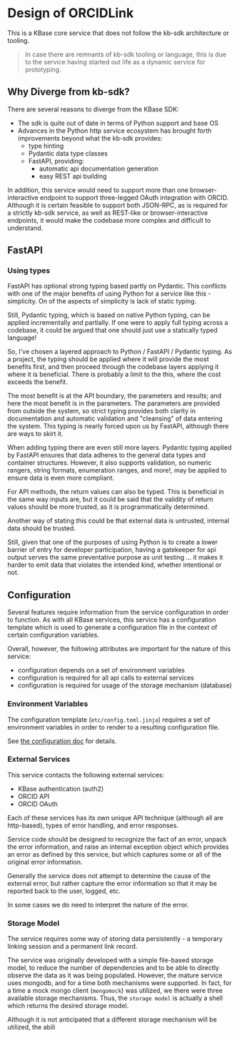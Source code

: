 # Design of ORCIDLink

This is a KBase core service that does not follow the kb-sdk architecture or tooling.

> In case there are remnants of kb-sdk tooling or language, this is due to the service having started out life as a dynamic service for prototyping.

## Why Diverge from kb-sdk?

There are several reasons to diverge from the KBase SDK:
- The sdk is quite out of date in terms of Python support and base OS
- Advances in the Python http service ecosystem has brought forth improvements beyond what the kb-sdk provides:
  - type hinting
  - Pydantic data type classes
  - FastAPI, providing:
    - automatic api documentation generation
    - easy REST api building
  
In addition, this service would need to support more than one browser-interactive endpoint to support three-legged OAuth integration with ORCID. Although it is certain feasible to support both JSON-RPC, as is required for a strictly kb-sdk service, as well as REST-like or browser-interactive endpoints, it would make the codebase more complex and difficult to understand.

## FastAPI

### Using types

FastAPI has optional strong typing based partly on Pydantic. This conflicts with one of the major benefits of using Python for a service like this - simplicity. On of the aspects of simplicity is lack of static typing.

Still, Pydantic typing, which is based on native Python typing, can be applied incrementally and partially. If one were to apply full typing across a codebase, it could be argued that one should just use a statically typed language!

So, I've chosen a layered approach to Python / FastAPI / Pydantic typing. As a project, the typing should be applied where it will provide the most benefits first, and then proceed through the codebase layers applying it where it is beneficial. There is probably a limit to the this, where the cost exceeds the benefit.

The most benefit is at the API boundary, the parameters and results; and here the most benefit is in the parameters. The parameters are provided from outside the system, so strict typing provides both clarity in documentation and automatic validation and "cleansing" of data entering the system. This typing is nearly forced upon us by FastAPI, although there are ways to skirt it.

When adding typing there are even still more layers. Pydantic typing applied by FastAPI ensures that data adheres to the general data types and container structures. However, it also supports validation, so numeric rangers, string formats, enumeration ranges, and more!, may be applied to ensure data is even more compliant.

For API methods, the return values can also be typed. This is beneficial in the same way inputs are, but it could be said that the validity of return values should be more trusted, as it is programmatically determined.

Another way of stating this could be that external data is untrusted, internal data should be trusted.

Still, given that one of the purposes of using Python is to create a lower barrier of entry for developer participation, having a gatekeeper for api output serves the same preventative purpose as unit testing ... it makes it harder to emit data that violates the intended kind, whether intentional or not.

## Configuration

Several features require information from the service configuration in order to function. As with all KBase services, this service has a configuration template which is used to generate a configuration file in the context of certain configuration variables.

Overall, however, the following attributes are important for the nature of this service:

- configuration depends on a set of environment variables
- configuration is required for all api calls to external services
- configuration is required for usage of the storage mechanism (database)

### Environment Variables

The configuration template (`etc/config.toml.jinja`) requires a set of environment variables in order to render to a resulting configuration file.

See [the configuration doc](../operation/configuration.md) for details. 

### External Services

This service contacts the following external services:
- KBase authentication (auth2)
- ORCID API
- ORCID OAuth

Each of these services has its own unique API technique (although all are http-based), types of error handling, and error responses.

Service code should be designed to recognize the fact of an error, unpack the error information, and raise an internal exception object which provides an error as defined by this service, but which captures some or all of the original error information.

Generally the service does not attempt to determine the cause of the external error, but rather capture the error information so that it may be reported back to the user, logged, etc.

In some cases we do need to interpret the nature of the error. 

### Storage Model

The service requires some way of storing data persistently - a temporary linking session and a permanent link record. 

The service was originally developed with a simple file-based storage model, to reduce the number of dependencies and to be able to directly observe the data as it was being populated. However, the mature service uses mongodb, and for a time both mechanisms were supported. In fact, for a time a mock mongo client (`mongomock`) was utilized, we there were three available storage mechanisms. Thus, the `storage model` is actually a shell which returns the desired storage model.
 
Although it is not anticipated that a different storage mechanism will be utilized, the abili
